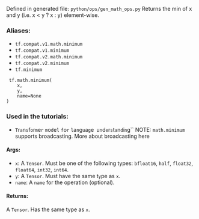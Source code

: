 Defined in generated file: `python/ops/gen_math_ops.py`
Returns the min of x and y (i.e. x < y ? x : y) element-wise.
### Aliases:
- `tf.compat.v1.math.minimum`
- `tf.compat.v1.minimum`
- `tf.compat.v2.math.minimum`
- `tf.compat.v2.minimum`
- `tf.minimum`

```
 tf.math.minimum(
    x,
    y,
    name=None
)
```
### Used in the tutorials:
- ``T``r``a``n``s``f``o``r``m``e``r`` ``m``o``d``e``l`` ``f``o``r`` ``l``a``n``g``u``a``g``e`` ``u``n``d``e``r``s``t``a``n``d``i``n``g``
NOTE: `math.minimum` supports broadcasting. More about broadcasting here
#### Args:
- `x`: A `Tensor`. Must be one of the following types: `bfloat16`, `half`, `float32`, `float64`, `int32`, `int64`.
- `y`: A `Tensor`. Must have the same t`y`pe as `x`.
- `name`: A `name` for the operation (optional).
#### Returns:
A `Tensor`. Has the same type as `x`.
